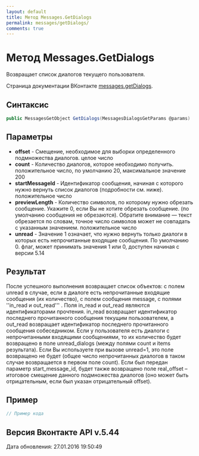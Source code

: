 ```yaml
---
layout: default
title: Метод Messages.GetDialogs
permalink: messages/getDialogs/
comments: true
---
```

# Метод Messages.GetDialogs
Возвращает список диалогов текущего пользователя.

Страница документации ВКонтакте [messages.getDialogs](https://vk.com/dev/messages.getDialogs).

## Синтаксис
``` csharp
public MessagesGetObject GetDialogs(MessagesDialogsGetParams @params)
```

## Параметры
+ **offset** - Смещение, необходимое для выборки определенного подмножества диалогов. целое число
+ **count** - Количество диалогов, которое необходимо получить. положительное число, по умолчанию 20, максимальное значение 200
+ **startMessageId** - Идентификатор сообщения, начиная с которого нужно вернуть список диалогов (подробности см. ниже). положительное число
+ **previewLength** - Количество символов, по которому нужно обрезать сообщение. Укажите 0, если Вы не хотите обрезать сообщение. (по умолчанию сообщения не обрезаются). 
Обратите внимание — текст обрезается по словам, точное число символов может не совпадать с указанным значением. положительное число
+ **unread** - Значение 1 означает, что нужно вернуть только диалоги в которых есть непрочитанные входящие сообщения. По умолчанию 0. флаг, может принимать значения 1 или 0, доступен начиная с версии 5.14

## Результат
После успешного выполнения возвращает список объектов: c полем unread в случае, если в диалоге есть непрочитанные входящие сообщения (их количество), с полем сообщения message, с полями ''in_read и out_read''' . 
Поля in_read и out_read являются идентификаторами прочтения. in_read возвращает идентификатор последнего прочитанного сообщения текущим пользователем, а out_read возвращает идентификатор последнего прочитанного сообщения собеседником. 
Если у пользователя есть диалоги с непрочитанными входящими сообщениями, то их количество будет возвращено в поле unread_dialogs (между полями count и items результата). Если Вы используете при вызове unread=1, это поле возвращено не будет (общее число непрочитанных диалогов в таком случае возвращается в первом поле count). 
Если был передан параметр start_message_id, будет также возвращено поле real_offset – итоговое смещение данного подмножества диалогов (оно может быть отрицательным, если был указан отрицательный offset).

## Пример
``` csharp
// Пример кода
```

## Версия Вконтакте API v.5.44
Дата обновления: 27.01.2016 19:50:49
